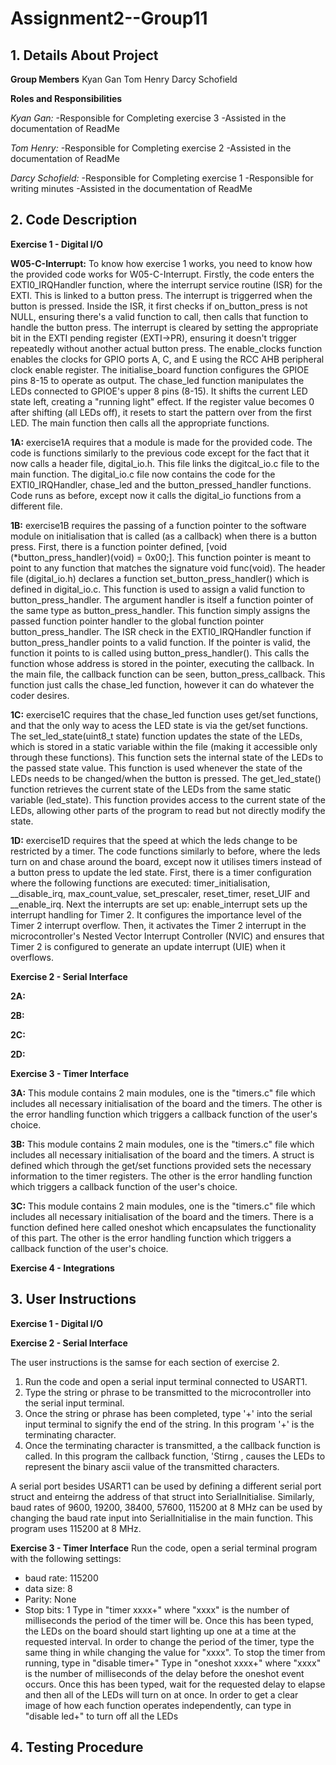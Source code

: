 # Assignment2--Group11

**1. Details About Project**
-
   
**Group Members**
Kyan Gan
Tom Henry
Darcy Schofield

**Roles and Responsibilities**

*Kyan Gan:*
-Responsible for Completing exercise 3
-Assisted in the documentation of ReadMe

*Tom Henry:*
-Responsible for Completing exercise 2
-Assisted in the documentation of ReadMe

*Darcy Schofield:*
-Responsible for Completing exercise 1
-Responsible for writing minutes
-Assisted in the documentation of ReadMe


**2. Code Description**
- 

**Exercise 1 - Digital I/O**

**W05-C-Interrupt:**
To know how exercise 1 works, you need to know how the provided code works for W05-C-Interrupt. Firstly, the code enters the EXTI0_IRQHandler function, where the interrupt service routine (ISR) for the EXTI. This is linked to a button press. The interrupt is triggerred when the button is pressed. Inside the ISR, it first checks if on_button_press is not NULL, ensuring there's a valid function to call, then calls that function to handle the button press. The interrupt is cleared by setting the appropriate bit in the EXTI pending register (EXTI->PR), ensuring it doesn't trigger repeatedly without another actual button press. The enable_clocks function enables the clocks for GPIO ports A, C, and E using the RCC AHB peripheral clock enable register. The initialise_board function configures the GPIOE pins 8-15 to operate as output. The chase_led function manipulates the LEDs connected to GPIOE's upper 8 pins (8-15). It shifts the current LED state left, creating a "running light" effect. If the register value becomes 0 after shifting (all LEDs off), it resets to start the pattern over from the first LED. The main function then calls all the appropriate functions.

**1A:**
exercise1A requires that a module is made for the provided code. The code is functions similarly to the previous code except for the fact that it now calls a header file, digital_io.h. This file links the digitcal_io.c file to the main function. The digital_io.c file now contains the code for the EXTI0_IRQHandler, chase_led and the button_pressed_handler functions. Code runs as before, except now it calls the digital_io functions from a different file. 

**1B:**
exercise1B requires the passing of a function pointer to the software module on initialisation that is called (as a callback) when there is a button press. First, there is a function pointer defined, [void (*button_press_handler)(void) = 0x00;]. This function pointer is meant to point to any function that matches the signature void func(void). The header file (digital_io.h) declares a function set_button_press_handler() which is defined in digital_io.c. This function is used to assign a valid function to button_press_handler. The argument handler is itself a function pointer of the same type as button_press_handler. This function simply assigns the passed function pointer handler to the global function pointer button_press_handler. The ISR check in the EXTI0_IRQHandler function if button_press_handler points to a valid function. If the pointer is valid, the function it points to is called using button_press_handler(). This calls the function whose address is stored in the pointer, executing the callback. In the main file, the callback function can be seen, button_press_callback. This function just calls the chase_led function, however it can do whatever the coder desires.

**1C:**
exercise1C requires that the chase_led function uses get/set functions, and that the only way to acess the LED state is via the get/set functions. The set_led_state(uint8_t state) function updates the state of the LEDs, which is stored in a static variable within the file (making it accessible only through these functions). This function sets the internal state of the LEDs to the passed state value. This function is used whenever the state of the LEDs needs to be changed/when the button is pressed. The get_led_state() function retrieves the current state of the LEDs from the same static variable (led_state). This function provides access to the current state of the LEDs, allowing other parts of the program to read but not directly modify the state.

**1D:**
exercise1D requires that the speed at which the leds change to be restricted by a timer. The code functions similarly to before, where the leds turn on and chase around the board, except now it utilises timers instead of a button press to update the led state. First, there is a timer configuration where the following functions are executed: timer_initialisation, __disable_irq, max_count_value, set_prescaler, reset_timer, reset_UIF and __enable_irq. Next the interrupts are set up: enable_interrupt sets up the interrupt handling for Timer 2. It configures the importance level of the Timer 2 interrupt overflow. Then, it activates the Timer 2 interrupt in the microcontroller's Nested Vector Interrupt Controller (NVIC) and ensures that Timer 2 is configured to generate an update interrupt (UIE) when it overflows.

**Exercise 2 - Serial Interface**

**2A:**

**2B:**

**2C:**

**2D:**


**Exercise 3 - Timer Interface**

**3A:**
This module contains 2 main modules, one is the "timers.c" file which includes all necessary initialisation of the board and the timers.
The other is the error handling function which triggers a callback function of the user's choice.

**3B:**
This module contains 2 main modules, one is the "timers.c" file which includes all necessary initialisation of the board and the timers. A struct is defined which through the get/set functions provided sets the necessary information to the timer registers.
The other is the error handling function which triggers a callback function of the user's choice.

**3C:**
This module contains 2 main modules, one is the "timers.c" file which includes all necessary initialisation of the board and the timers. There is a function defined here called oneshot which encapsulates the functionality of this part.
The other is the error handling function which triggers a callback function of the user's choice.

**Exercise 4 - Integrations**




**3. User Instructions**
-
**Exercise 1 - Digital I/O**


**Exercise 2 - Serial Interface**

The user instructions is the samse for each section of exercise 2.
1. Run the code and open a serial input terminal connected to USART1. 
2. Type the string or phrase to be transmitted to the microcontroller into the serial input terminal.
3. Once the string or phrase has been completed, type '+' into the serial input terminal to signify the end of the string. In this program '+' is the terminating character.
4. Once the terminating character is transmitted, a the callback function is called. In this program the callback function, 'Stirng , causes the LEDs to represent the binary ascii value of the transmitted characters.

A serial port besides USART1 can be used by defining a different serial port struct and enteirng the address of that struct into SerialInitialise.
Similarly, baud rates of 9600, 19200, 38400, 57600, 115200 at 8 MHz can be used by changing the baud rate input into SerialInitialise in the main function. This program uses 115200 at 8 MHz.




**Exercise 3 - Timer Interface**
Run the code, open a serial terminal program with the following settings:
- baud rate: 115200
- data size: 8
- Parity: None
- Stop bits: 1
Type in "timer xxxx+" where "xxxx" is the number of milliseconds the period of the timer will be. Once this has been typed, the LEDs on the board should start lighting up one at a time at the requested interval.
In order to change the period of the timer, type the same thing in while changing the value for "xxxx".
To stop the timer from running, type in "disable timer+"
Type in "oneshot xxxx+" where "xxxx" is the number of milliseconds of the delay before the oneshot event occurs. Once this has been typed, wait for the requested delay to elapse and then all of the LEDs will turn on at once.
In order to get a clear image of how each function operates independently, can type in "disable led+" to turn off all the LEDs



**4. Testing Procedure**
- 

